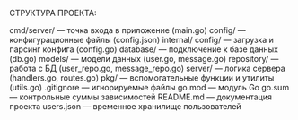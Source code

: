 СТРУКТУРА ПРОЕКТА: 

cmd/server/ — точка входа в приложение (main.go)
config/ — конфигурационные файлы (config.json)
internal/
config/ — загрузка и парсинг конфига (config.go)
database/ — подключение к базе данных (db.go)
models/ — модели данных (user.go, message.go)
repository/ — работа с БД (user_repo.go, message_repo.go)
server/ — логика сервера (handlers.go, routes.go)
pkg/ — вспомогательные функции и утилиты (utils.go)
.gitignore — игнорируемые файлы
go.mod — модуль Go
go.sum — контрольные суммы зависимостей
README.md — документация проекта
users.json — временное хранилище пользователей

